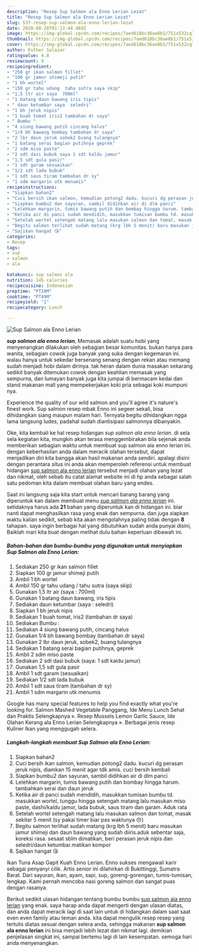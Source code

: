 ```yaml
---
description: "Resep Sup Salmon ala Enno Lerian Lezat"
title: "Resep Sup Salmon ala Enno Lerian Lezat"
slug: 537-resep-sup-salmon-ala-enno-lerian-lezat
date: 2020-08-26T01:13:44.469Z
image: https://img-global.cpcdn.com/recipes/7aed618bc36ae8b1/751x532cq70/sup-salmon-ala-enno-lerian-foto-resep-utama.jpg
thumbnail: https://img-global.cpcdn.com/recipes/7aed618bc36ae8b1/751x532cq70/sup-salmon-ala-enno-lerian-foto-resep-utama.jpg
cover: https://img-global.cpcdn.com/recipes/7aed618bc36ae8b1/751x532cq70/sup-salmon-ala-enno-lerian-foto-resep-utama.jpg
author: Esther Salazar
ratingvalue: 4.8
reviewcount: 9
recipeingredient:
- "250 gr ikan salmon fillet"
- "100 gr jamur shimeji putih"
- "1 bh wortel"
- "150 gr tahu udang  tahu sutra saya skip"
- "1,5 ltr air saya  700ml"
- "1 batang daun bawang iris tipis"
- " daun ketumbar saya  seledri"
- "1 bh jeruk nipis"
- "1 buah tomat iris2 tambahan dr saya"
- " Bumbu "
- "4 siung bawang putih cincang halus"
- "1/4 bh bawang bombay tambahan dr saya"
- "2 lbr daun jeruk sobek2 buang tulangnya"
- "1 batang serai bagian putihnya geprek"
- "2 sdm miso paste"
- "2 sdt dasi bubuk saya 1 sdt kaldu jamur"
- "1,5 sdt gula pasir"
- "1 sdt garam sesuaikan"
- "1/2 sdt lada bubuk"
- "1 sdt saus tiram tambahan dr sy"
- "1 sdm margarin utk menumis"
recipeinstructions:
- "Siapkan bahan2"
- "Cuci bersih ikan salmon, kemudian potong2 dadu. kucuri dg perasan jeruk nipis, diamkan 15 menit agar tdk amis. cuci bersih kembali"
- "Siapkan bumbu2 dan sayuran, sambil didihkan air di dlm panci"
- "Lelehkan margarin, tumis bawang putih dan bombay hingga harum. tambahkan serai dan daun jeruk"
- "Ketika air di panci sudah mendidih, masukkan tumisan bumbu td. masukkan wortel, tunggu hingga setengah matang.lalu masukan miso paste, dashi/kaldu jamur, lada bubuk, saus tiram dan garam. Aduk rata"
- "Setelah wortel setengah matang lalu masukan salmon dan tomat, masak sekitar 5 menit (sy pakai timer biar pas waktunya 😚)"
- "Begitu salmon terlihat sudah matang (krg lbh 5 menit) baru masukan jamur shimeji dan daun bawang yang sudah diiris.aduk sebentar saja, koreksi rasa. sesaat sblm dimatikan, beri perasan jeruk nipis dan seledri/daun ketumbar.matikan kompor"
- "Sajikan hangat 😘"
categories:
- Resep
tags:
- sup
- salmon
- ala

katakunci: sup salmon ala 
nutrition: 145 calories
recipecuisine: Indonesian
preptime: "PT28M"
cooktime: "PT49M"
recipeyield: "1"
recipecategory: Lunch

---
```



![Sup Salmon ala Enno Lerian](https://img-global.cpcdn.com/recipes/7aed618bc36ae8b1/751x532cq70/sup-salmon-ala-enno-lerian-foto-resep-utama.jpg)

<b><i>sup salmon ala enno lerian</i></b>, Memasak adalah suatu hobi yang menyenangkan dilakukan oleh sebagian besar komunitas. bukan hanya para wanita, sebagian cowok juga banyak yang suka dengan kegemaran ini. walau hanya untuk sekedar bersenang senang dengan rekan atau memang sudah menjadi hobi dalam dirinya. tak heran dalam dunia masakan sekarang sedikit banyak ditemukan cowok dengan keahlian memasak yang sempurna, dan lumayan banyak juga kita jumpai di bermacam kedai dan stand makanan mall yang mempekerjakan koki pria sebagai koki mumpuni nya.

Experience the quality of our wild salmon and you&#39;ll agree it&#39;s nature&#39;s finest work. Sup salmon resep mbak Enno ini segeer sekali, bisa dihidangkan siang maupun malam hari. Ternyata begitu dihidangkan ngga lama langsung ludes, padahal sudah diantisipasi salmonnya dibanyakin.

Oke, kita kembali ke hal resep hidangan <i>sup salmon ala enno lerian</i>. di sela sela kegiatan kita, mungkin akan terasa menggembirakan bila sejenak anda memberikan sebagian waktu untuk membuat sup salmon ala enno lerian ini. dengan keberhasilan anda dalam meracik olahan tersebut, dapat menjadikan diri kita bangga akan hasil makanan anda sendiri. apalagi disini dengan perantara situs ini anda akan memperoleh referensi untuk membuat hidangan <u>sup salmon ala enno lerian</u> tersebut menjadi olahan yang lezat dan nikmat, oleh sebab itu catat alamat website ini di hp anda sebagai salah satu pedoman kita dalam membuat olahan baru yang endes.


Saat ini langsung saja kita start untuk mencari barang barang yang diperuntuk kan dalam membuat menu <u><i>sup salmon ala enno lerian</i></u> ini. setidaknya harus ada <b>21</b> bahan yang diperuntuk kan di hidangan ini. biar nanti dapat menghasilkan rasa yang enak dan sempurna. dan juga siapkan waktu kalian sedikit, sebab kita akan mengolahnya paling tidak dengan <b>8</b> tahapan. saya ingin berbagai hal yang dibutuhkan sudah anda punyai disini, Baiklah mari kita buat dengan melihat dulu bahan keperluan dibawah ini.

<!--inarticleads1-->

##### Bahan-bahan dan bumbu-bumbu yang digunakan untuk menyiapkan Sup Salmon ala Enno Lerian:

1. Sediakan 250 gr ikan salmon fillet
1. Siapkan 100 gr jamur shimeji putih
1. Ambil 1 bh wortel
1. Ambil 150 gr tahu udang / tahu sutra (saya skip)
1. Gunakan 1,5 ltr air (saya : 700ml)
1. Gunakan 1 batang daun bawang, iris tipis
1. Sediakan  daun ketumbar (saya : seledri)
1. Siapkan 1 bh jeruk nipis
1. Sediakan 1 buah tomat, iris2 (tambahan dr saya)
1. Sediakan  Bumbu :
1. Sediakan 4 siung bawang putih, cincang halus
1. Gunakan 1/4 bh bawang bombay (tambahan dr saya)
1. Gunakan 2 lbr daun jeruk, sobek2, buang tulangnya
1. Sediakan 1 batang serai bagian putihnya, geprek
1. Ambil 2 sdm miso paste
1. Sediakan 2 sdt dasi bubuk (saya: 1 sdt kaldu jamur)
1. Gunakan 1,5 sdt gula pasir
1. Ambil 1 sdt garam (sesuaikan)
1. Sediakan 1/2 sdt lada bubuk
1. Ambil 1 sdt saus tiram (tambahan dr sy)
1. Ambil 1 sdm margarin utk menumis


Google has many special features to help you find exactly what you&#39;re looking for. Salmon Mashed Vegetable Panggang, Ide Menu Lunch Sehat dan Praktis Selengkapnya ». Resep Mussels Lemon Garlic Sauce, Ide Olahan Kerang ala Enno Lerian Selengkapnya ». Berbagai jenis resep Kuliner Ikan yang menggugah selera. 

<!--inarticleads2-->

##### Langkah-langkah membuat Sup Salmon ala Enno Lerian:

1. Siapkan bahan2
1. Cuci bersih ikan salmon, kemudian potong2 dadu. kucuri dg perasan jeruk nipis, diamkan 15 menit agar tdk amis. cuci bersih kembali
1. Siapkan bumbu2 dan sayuran, sambil didihkan air di dlm panci
1. Lelehkan margarin, tumis bawang putih dan bombay hingga harum. tambahkan serai dan daun jeruk
1. Ketika air di panci sudah mendidih, masukkan tumisan bumbu td. masukkan wortel, tunggu hingga setengah matang.lalu masukan miso paste, dashi/kaldu jamur, lada bubuk, saus tiram dan garam. Aduk rata
1. Setelah wortel setengah matang lalu masukan salmon dan tomat, masak sekitar 5 menit (sy pakai timer biar pas waktunya 😚)
1. Begitu salmon terlihat sudah matang (krg lbh 5 menit) baru masukan jamur shimeji dan daun bawang yang sudah diiris.aduk sebentar saja, koreksi rasa. sesaat sblm dimatikan, beri perasan jeruk nipis dan seledri/daun ketumbar.matikan kompor
1. Sajikan hangat 😘


Ikan Tuna Asap Gapit Kuah Enno Lerian. Enno sukses mengawali karir sebagai penyanyi cilik. Artis senior ini dilahirkan di Bukittinggi, Sumatra Barat. Dari sayuran, ikan, ayam, sapi, sup, goreng-gorengan, tumis-tumisan, lengkap. Kami pernah mencoba nasi goreng salmon dan sangat puas dengan rasanya. 

Berikut sedikit ulasan hidangan tentang bumbu bumbu <u>sup salmon ala enno lerian</u> yang enak. saya harap anda dapat mengerti dengan ulasan diatas, dan anda dapat meracik lagi di saat lain untuk di hidangkan dalam saat saat even even family atau teman anda. kita dapat mengulik resep resep yang tertulis diatas sesuai dengan selera anda, sehingga makanan <b>sup salmon ala enno lerian</b> ini bisa menjadi lebih lezat dan nikmat lagi. demikian penjelasan singkat ini, sampai bertemu lagi di lain kesempatan. semoga hari anda menyenangkan.
